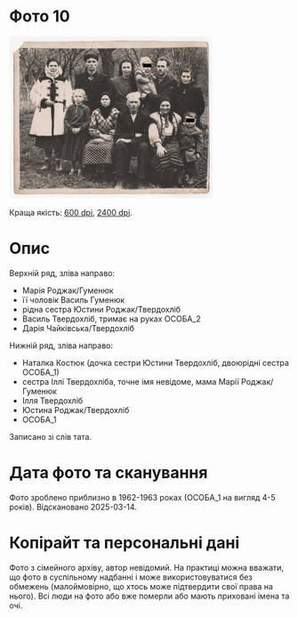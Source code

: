 # Фото 10 #

[<img src="photo_010_75_protected.jpg" />](...)

Краща якість: [600 dpi](...), [2400 dpi](...).

# Опис #

Верхній ряд, зліва направо:
- Марія Роджак/Гуменюк
- її чоловік Василь Гуменюк
- рідна сестра Юстини Роджак/Твердохліб
- Василь Твердохліб, тримає на руках ОСОБА_2
- Дарія Чайківська/Твердохліб

Нижній ряд, зліва направо:
- Наталка Костюк (дочка сестри Юстини Твердохліб, двоюрідні сестра ОСОБА_1)
- сестра Іллі Твердохліба, точне імя невідоме, мама Марії Роджак/Гуменюк
- Ілля Твердохліб
- Юстина Роджак/Твердохліб
- ОСОБА_1

Записано зі слів тата.

# Дата фото та сканування #

Фото зроблено приблизно в 1962-1963 роках (ОСОБА_1 на вигляд 4-5 років). Відскановано 2025-03-14.

# Копірайт та персональні дані #

Фото з сімейного архіву, автор невідомий. На практиці можна вважати, що фото в суспільному надбанні і може використовуватися без обмежень (малоймовірно, що хтось може підтвердити свої права на нього). Всі люди на фото або вже померли або мають приховані імена та очі.

